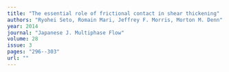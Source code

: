 ```yaml
---
title: "The essential role of frictional contact in shear thickening"
authors: "Ryohei Seto, Romain Mari, Jeffrey F. Morris, Morton M. Denn"
year: 2014
journal: "Japanese J. Multiphase Flow"
volume: 28
issue: 3
pages: "296--303"
url: ""
---
```

